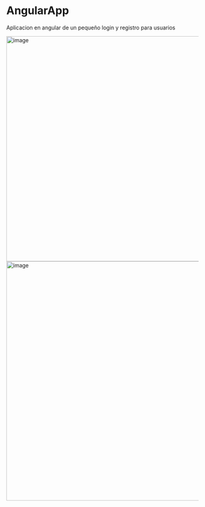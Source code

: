 # AngularApp
Aplicacion en angular de un pequeño login y registro para usuarios

<img width="589" alt="image" src="https://github.com/DavidAriias/AngularApp/assets/112224260/353a18ac-1328-4fa4-8187-445465e0b38c">
<img width="626" alt="image" src="https://github.com/DavidAriias/AngularApp/assets/112224260/b5eaaae5-a021-4502-8ac4-3308e2473dda">

